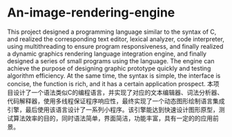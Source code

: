 # An-image-rendering-engine
This project designed a programming language similar to the syntax of C, and realized the corresponding text editor, lexical analyzer, code interpreter, using multithreading to ensure program responsiveness, and finally realized a dynamic graphics rendering language integration engine, and finally designed a series of small programs using the language. The engine can achieve the purpose of designing graphic prototype quickly and testing algorithm efficiency. At the same time, the syntax is simple, the interface is concise, the function is rich, and it has a certain application prospect.
本项目设计了一个语法类似C的编程语言，并实现了对应的文本编辑器、词法分析器、代码解释器，使用多线程保证程序响应性，最终实现了一个动态图形绘制语言集成引擎，最后使用该语言设计了一系列小程序。该引擎能达到快速设计图形原型，测试算法效率的目的，同时语法简单，界面简洁，功能丰富，具有一定的的应用前景。
